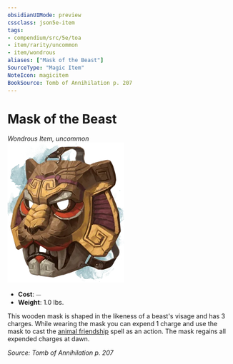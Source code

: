 ```yaml
---
obsidianUIMode: preview
cssclass: json5e-item
tags:
- compendium/src/5e/toa
- item/rarity/uncommon
- item/wondrous
aliases: ["Mask of the Beast"]
SourceType: "Magic Item"
NoteIcon: magicitem
BookSource: Tomb of Annihilation p. 207
---
```

# Mask of the Beast
*Wondrous Item, uncommon*  
![](https://raw.githubusercontent.com/5etools-mirror-2/5etools-img/main/items/ToA/Mask%20of%20the%20Beast.webp#right)  

- **Cost**: ⏤
- **Weight**: 1.0 lbs.

This wooden mask is shaped in the likeness of a beast's visage and has 3 charges. While wearing the mask you can expend 1 charge and use the mask to cast the [animal friendship](/2-Mechanics/CLI/spells/animal-friendship.md) spell as an action. The mask regains all expended charges at dawn.

*Source: Tomb of Annihilation p. 207*